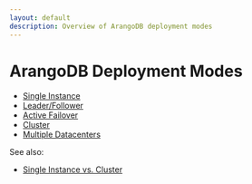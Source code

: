 ```yaml
---
layout: default
description: Overview of ArangoDB deployment modes
---
```

ArangoDB Deployment Modes
=========================

- [Single Instance](architecture-deployment-modes-single-instance.html)
- [Leader/Follower](architecture-deployment-modes-leader-follower.html)
- [Active Failover](architecture-deployment-modes-active-failover.html)
- [Cluster](architecture-deployment-modes-cluster.html)
- [Multiple Datacenters](architecture-deployment-modes-dc2-dc.html)

See also:

- [Single Instance vs. Cluster](architecture-single-instance-vs-cluster.html)

